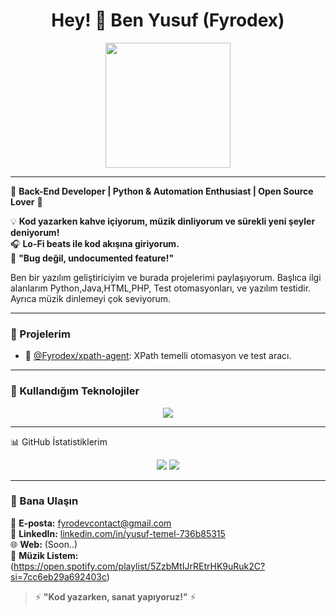 <h1 align="center">Hey! 👋 Ben Yusuf (Fyrodex)</h1>

<div align="center">
  <img src="https://media.giphy.com/media/3o7abKhOpu0NwenH3O/giphy.gif" width="200"/>
</div>

---

🚀 **Back-End Developer | Python & Automation Enthusiast | Open Source Lover** 🚀  

💡 **Kod yazarken kahve içiyorum, müzik dinliyorum ve sürekli yeni şeyler deniyorum!**  
🎧 **Lo-Fi beats ile kod akışına giriyorum.**  
📌 **"Bug değil, undocumented feature!"**  

Ben bir yazılım geliştiriciyim ve burada projelerimi paylaşıyorum. Başlıca ilgi alanlarım Python,Java,HTML,PHP, Test otomasyonları, ve yazılım testidir. Ayrıca müzik dinlemeyi çok seviyorum.

---

### 🚀 Projelerim  

- 📁 [@Fyrodex/xpath-agent](https://github.com/Fyrodex/xpath-agent): XPath temelli otomasyon ve test aracı.

---

### 🔧 Kullandığım Teknolojiler  

<p align="center">
  <img src="https://skillicons.dev/icons?i=python,js,html,css,bash,github,git" />
</p>

---

📊 GitHub İstatistiklerim
<div align="center"> 

 <img src="https://github-readme-stats.vercel.app/api?username=Fyrodex&show_icons=true&theme=radical&hide_border=true&count_private=true&bg_color=000000&title_color=e7ffae&text_color=fff"/>
 <img src="https://github-readme-streak-stats.herokuapp.com?user=Fyrodex&theme=dark&hide_border=true&border_radius=20&locale=tr&card_height=208&background=000000&sideNums=EBD20C&ring=DD0000&sideLabels=EBD20C"/>
</div>

---

### 💬 Bana Ulaşın  

📧 **E-posta:** fyrodevcontact@gmail.com  
💼 **LinkedIn:** [linkedin.com/in/yusuf-temel-736b85315](https://www.linkedin.com/in/yusuf-temel-736b85315/)  
🌐 **Web:** (Soon..)  
🎵 **Müzik Listem:** (https://open.spotify.com/playlist/5ZzbMtIJrREtrHK9uRuk2C?si=7cc6eb29a692403c)  

> ⚡ **"Kod yazarken, sanat yapıyoruz!"** ⚡  
